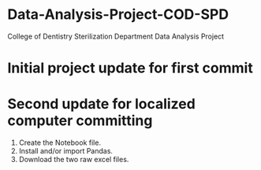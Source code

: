 # Data-Analysis-Project-COD-SPD
College of Dentistry Sterilization Department Data Analysis Project

# Initial project update for first commit
# Second update for localized computer committing
1. Create the Notebook file.
2. Install and/or import Pandas.
3. Download the two raw excel files.

